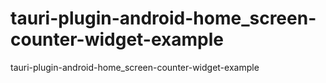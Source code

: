 # tauri-plugin-android-home_screen-counter-widget-example
tauri-plugin-android-home_screen-counter-widget-example
